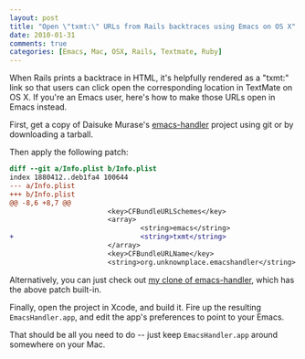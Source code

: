 ```yaml
---
layout: post
title: "Open \"txmt:\" URLs from Rails backtraces using Emacs on OS X"
date: 2010-01-31
comments: true
categories: [Emacs, Mac, OSX, Rails, Textmate, Ruby]
---
```


When Rails prints a backtrace in HTML, it's helpfully rendered as a
"txmt:" link so that users can click open the corresponding location
in TextMate on OS X. If you're an Emacs user, here's how to make those
URLs open in Emacs instead.

<!-- more -->

First, get a copy of Daisuke Murase's
[emacs-handler](https://github.com/typester/emacs-handler) project
using git or by downloading a tarball.

Then apply the following patch:

``` diff
diff --git a/Info.plist b/Info.plist
index 1880412..deb1fa4 100644
--- a/Info.plist
+++ b/Info.plist
@@ -8,6 +8,7 @@
                        <key>CFBundleURLSchemes</key>
                        <array>
                                <string>emacs</string>
+                               <string>txmt</string>
                        </array>
                        <key>CFBundleURLName</key>
                        <string>org.unknownplace.emacshandler</string>
```

Alternatively, you can just check out
[my clone of emacs-handler](https://github.com/purcell/emacs-handler),
which has the above patch built-in.

Finally, open the project in Xcode, and build it. Fire up the
resulting `EmacsHandler.app`, and edit the app's preferences to point to
your Emacs.

That should be all you need to do -- just keep `EmacsHandler.app` around
somewhere on your Mac.
